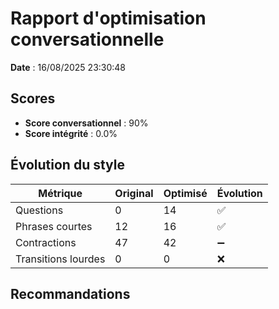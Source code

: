 # Rapport d'optimisation conversationnelle

**Date** : 16/08/2025 23:30:48

## Scores

- **Score conversationnel** : 90%
- **Score intégrité** : 0.0%

## Évolution du style

| Métrique | Original | Optimisé | Évolution |
|----------|----------|----------|----------|
| Questions | 0 | 14 | ✅ |
| Phrases courtes | 12 | 16 | ✅ |
| Contractions | 47 | 42 | ➖ |
| Transitions lourdes | 0 | 0 | ❌ |

## Recommandations

